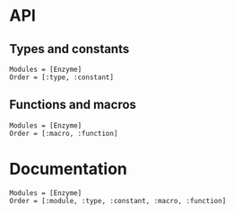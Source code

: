 # API

## Types and constants

```@index
Modules = [Enzyme]
Order = [:type, :constant]
```

## Functions and macros

```@index
Modules = [Enzyme]
Order = [:macro, :function]
```

# Documentation

```@autodocs
Modules = [Enzyme]
Order = [:module, :type, :constant, :macro, :function]
```
